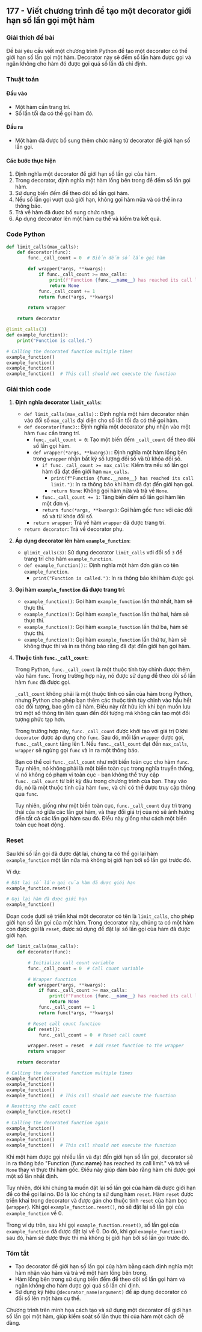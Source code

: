 ## 177 - Viết chương trình để tạo một decorator giới hạn số lần gọi một hàm

### Giải thích đề bài

Đề bài yêu cầu viết một chương trình Python để tạo một decorator có thể giới hạn số lần gọi một hàm. Decorator này sẽ đếm số lần hàm được gọi và ngăn không cho hàm đó được gọi quá số lần đã chỉ định.

### Thuật toán

#### Đầu vào

- Một hàm cần trang trí.
- Số lần tối đa có thể gọi hàm đó.

#### Đầu ra

- Một hàm đã được bổ sung thêm chức năng từ decorator để giới hạn số lần gọi.

#### Các bước thực hiện

1. Định nghĩa một decorator để giới hạn số lần gọi của hàm.
2. Trong decorator, định nghĩa một hàm lồng bên trong để đếm số lần gọi hàm.
3. Sử dụng biến đếm để theo dõi số lần gọi hàm.
4. Nếu số lần gọi vượt quá giới hạn, không gọi hàm nữa và có thể in ra thông báo.
5. Trả về hàm đã được bổ sung chức năng.
6. Áp dụng decorator lên một hàm cụ thể và kiểm tra kết quả.

### Code Python

```python
def limit_calls(max_calls):
    def decorator(func):
        func._call_count = 0  # Biến đếm số lần gọi hàm

        def wrapper(*args, **kwargs):
            if func._call_count >= max_calls:
                print(f"Function {func.__name__} has reached its call limit.")
                return None
            func._call_count += 1
            return func(*args, **kwargs)

        return wrapper

    return decorator

@limit_calls(3)
def example_function():
    print("Function is called.")

# Calling the decorated function multiple times
example_function()
example_function()
example_function()
example_function()  # This call should not execute the function
```

### Giải thích code

1. **Định nghĩa decorator `limit_calls`**:

   - `def limit_calls(max_calls):`: Định nghĩa một hàm decorator nhận vào đối số `max_calls` đại diện cho số lần tối đa có thể gọi hàm.
   - `def decorator(func):`: Định nghĩa một decorator phụ nhận vào một hàm `func` cần trang trí.
     - `func._call_count = 0`: Tạo một biến đếm `_call_count` để theo dõi số lần gọi hàm.
     - `def wrapper(*args, **kwargs):`: Định nghĩa một hàm lồng bên trong `wrapper` nhận bất kỳ số lượng đối số và từ khóa đối số.
       - `if func._call_count >= max_calls`: Kiểm tra nếu số lần gọi hàm đã đạt đến giới hạn `max_calls`.
         - `print(f"Function {func.__name__} has reached its call limit.")`: In ra thông báo khi hàm đã đạt đến giới hạn gọi.
         - `return None`: Không gọi hàm nữa và trả về `None`.
       - `func._call_count += 1`: Tăng biến đếm số lần gọi hàm lên một đơn vị.
       - `return func(*args, **kwargs)`: Gọi hàm gốc `func` với các đối số và từ khóa đối số.
     - `return wrapper`: Trả về hàm `wrapper` đã được trang trí.
   - `return decorator`: Trả về decorator phụ.

2. **Áp dụng decorator lên hàm `example_function`**:

   - `@limit_calls(3)`: Sử dụng decorator `limit_calls` với đối số `3` để trang trí cho hàm `example_function`.
   - `def example_function():`: Định nghĩa một hàm đơn giản có tên `example_function`.
     - `print("Function is called.")`: In ra thông báo khi hàm được gọi.

3. **Gọi hàm `example_function` đã được trang trí**:

   - `example_function()`: Gọi hàm `example_function` lần thứ nhất, hàm sẽ thực thi.
   - `example_function()`: Gọi hàm `example_function` lần thứ hai, hàm sẽ thực thi.
   - `example_function()`: Gọi hàm `example_function` lần thứ ba, hàm sẽ thực thi.
   - `example_function()`: Gọi hàm `example_function` lần thứ tư, hàm sẽ không thực thi và in ra thông báo rằng đã đạt đến giới hạn gọi hàm.

4. **Thuộc tính `func._call_count`**:

   Trong Python, `func._call_count` là một thuộc tính tùy chỉnh được thêm vào hàm `func`. Trong trường hợp này, nó được sử dụng để theo dõi số lần hàm `func` đã được gọi.

   `_call_count` không phải là một thuộc tính có sẵn của hàm trong Python, nhưng Python cho phép bạn thêm các thuộc tính tùy chỉnh vào hầu hết các đối tượng, bao gồm cả hàm. Điều này rất hữu ích khi bạn muốn lưu trữ một số thông tin liên quan đến đối tượng mà không cần tạo một đối tượng phức tạp hơn.

   Trong trường hợp này, `func._call_count` được khởi tạo với giá trị 0 khi `decorator` được áp dụng cho `func`. Sau đó, mỗi lần `wrapper` được gọi, `func._call_count` tăng lên 1. Nếu `func._call_count` đạt đến `max_calls`, `wrapper` sẽ ngừng gọi `func` và in ra một thông báo.

   Bạn có thể coi `func._call_count` như một biến toàn cục cho hàm `func`. Tuy nhiên, nó không phải là một biến toàn cục trong nghĩa truyền thống, vì nó không có phạm vi toàn cục - bạn không thể truy cập `func._call_count` từ bất kỳ đâu trong chương trình của bạn. Thay vào đó, nó là một thuộc tính của hàm `func`, và chỉ có thể được truy cập thông qua `func`.

   Tuy nhiên, giống như một biến toàn cục, `func._call_count` duy trì trạng thái của nó giữa các lần gọi hàm, và thay đổi giá trị của nó sẽ ảnh hưởng đến tất cả các lần gọi hàm sau đó. Điều này giống như cách một biến toàn cục hoạt động.

### Reset

Sau khi số lần gọi đã được đặt lại, chúng ta có thể gọi lại hàm `example_function` một lần nữa mà không bị giới hạn bởi số lần gọi trước đó.

Ví dụ:

```python
# Đặt lại số lần gọi của hàm đã được giới hạn
example_function.reset()

# Gọi lại hàm đã được giới hạn
example_function()
```

Đoạn code dưới sẽ triển khai một decorator có tên là `limit_calls`, cho phép giới hạn số lần gọi của một hàm. Trong decorator này, chúng ta có một hàm con được gọi là `reset`, được sử dụng để đặt lại số lần gọi của hàm đã được giới hạn.

```python
def limit_calls(max_calls):
    def decorator(func):

        # Initialize call count variable
        func._call_count = 0  # Call count variable

        # Wrapper function
        def wrapper(*args, **kwargs):
            if func._call_count >= max_calls:
                print(f"Function {func.__name__} has reached its call limit.")
                return None
            func._call_count += 1
            return func(*args, **kwargs)

        # Reset call count function
        def reset():
            func._call_count = 0  # Reset call count

        wrapper.reset = reset  # Add reset function to the wrapper
        return wrapper

    return decorator

# Calling the decorated function multiple times
example_function()
example_function()
example_function()
example_function()  # This call should not execute the function

# Resetting the call count
example_function.reset()

# Calling the decorated function again
example_function()
example_function()
example_function()
example_function()  # This call should not execute the function
```

Khi một hàm được gọi nhiều lần và đạt đến giới hạn số lần gọi, decorator sẽ in ra thông báo "Function {func.**name**} has reached its call limit." và trả về `None` thay vì thực thi hàm gốc. Điều này giúp đảm bảo rằng hàm chỉ được gọi một số lần nhất định.

Tuy nhiên, đôi khi chúng ta muốn đặt lại số lần gọi của hàm đã được giới hạn để có thể gọi lại nó. Đó là lúc chúng ta sử dụng hàm `reset`. Hàm `reset` được triển khai trong decorator và được gán cho thuộc tính `reset` của hàm bọc (`wrapper`). Khi gọi `example_function.reset()`, nó sẽ đặt lại số lần gọi của `example_function` về 0.

Trong ví dụ trên, sau khi gọi `example_function.reset()`, số lần gọi của `example_function` đã được đặt lại về 0. Do đó, khi gọi `example_function()` sau đó, hàm sẽ được thực thi mà không bị giới hạn bởi số lần gọi trước đó.

### Tóm tắt

- Tạo decorator để giới hạn số lần gọi của hàm bằng cách định nghĩa một hàm nhận vào hàm và trả về một hàm lồng bên trong.
- Hàm lồng bên trong sử dụng biến đếm để theo dõi số lần gọi hàm và ngăn không cho hàm được gọi quá số lần chỉ định.
- Sử dụng ký hiệu `@decorator_name(argument)` để áp dụng decorator có đối số lên một hàm cụ thể.

Chương trình trên minh họa cách tạo và sử dụng một decorator để giới hạn số lần gọi một hàm, giúp kiểm soát số lần thực thi của hàm một cách dễ dàng.
